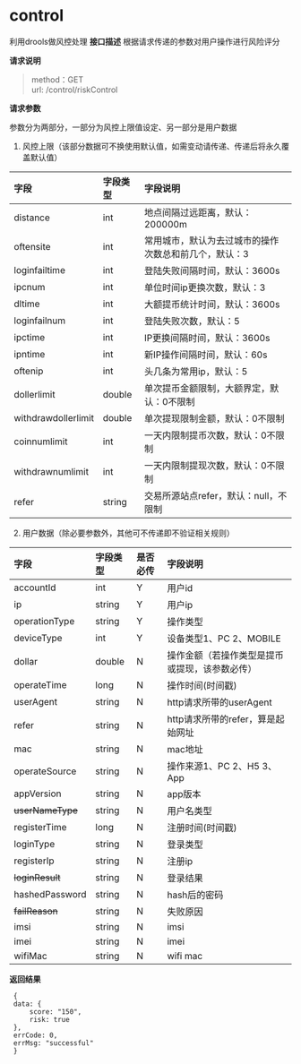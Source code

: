 # control
 利用drools做风控处理
 **接口描述**
     根据请求传递的参数对用户操作进行风险评分
 
 **请求说明**
 
 > method：GET    
 > url:  /control/riskControl
 
 **请求参数**
 
 参数分为两部分，一部分为风控上限值设定、另一部分是用户数据
 
  1. 风控上限（该部分数据可不换使用默认值，如需变动请传递、传递后将永久覆盖默认值）
 
 | 字段 | 字段类型 | 字段说明 |
 | :--- | :------- | :------- |
 | distance | int | 地点间隔过远距离，默认：200000m |
 | oftensite | int | 常用城市，默认为去过城市的操作次数总和前几个，默认：3 |
 | loginfailtime | int | 登陆失败间隔时间，默认：3600s |
 | ipcnum | int | 单位时间ip更换次数，默认：3 |
 | dltime | int | 大额提币统计时间，默认：3600s |
 | loginfailnum | int | 登陆失败次数，默认：5 |
 | ipctime | int | IP更换间隔时间，默认：3600s |
 | ipntime | int | 新IP操作间隔时间，默认：60s |
 | oftenip | int | 头几条为常用ip，默认：5 |
 | dollerlimit | double | 单次提币金额限制，大额界定，默认：0不限制 |
 | withdrawdollerlimit | double | 单次提现限制金额，默认：0不限制 |
 | coinnumlimit | int | 一天内限制提币次数，默认：0不限制 |
 | withdrawnumlimit | int | 一天内限制提现次数，默认：0不限制 |
 | refer | string | 交易所源站点refer，默认：null，不限制 |
 
 2. 用户数据（除必要参数外，其他可不传递即不验证相关规则）
 
 | 字段 | 字段类型 | 是否必传 | 字段说明 |
 | :--- | :------- | :------- | :------- |
 | accountId | int | Y | 用户id |
 | ip | string | Y | 用户ip |
 | operationType | string | Y | 操作类型 |
 | deviceType | int | Y | 设备类型1、PC 2、MOBILE |
 | dollar | double | N | 操作金额（若操作类型是提币或提现，该参数必传） |
 | operateTime | long | N | 操作时间(时间戳) |
 | userAgent | string | N | http请求所带的userAgent |
 | refer | string | N | http请求所带的refer，算是起始网址 |
 | mac | string | N | mac地址 |
 | operateSource | string | N | 操作来源1、PC 2、H5 3、App |
 | appVersion | string | N | app版本 |
 | ~~userNameType~~ | string | N | 用户名类型 |
 | registerTime | long | N | 注册时间(时间戳) |
 | loginType | string | N | 登录类型 |
 | registerIp | string | N | 注册ip |
 | ~~loginResult~~ | string | N | 登录结果 |
 | hashedPassword | string | N | hash后的密码 |
 | ~~failReason~~ | string | N | 失败原因 |
 | imsi | string | N | imsi |
 | imei | string | N | imei |
 | wifiMac | string | N | wifi mac |
 
 **返回结果**
 
     {
     data: {
         score: "150",
         risk: true
     },
     errCode: 0,
     errMsg: "successful"
     }
